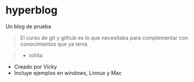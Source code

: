 # hyperblog
Un blog de prueba

> El curso de git y github es lo que necesitaba para complementar con conocimientos que ya tenía

>- niñita
* Creado por Vicky
* Incluye ejemplos en windows, Linnux y Mac